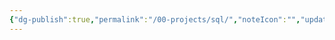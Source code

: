 ```yaml
---
{"dg-publish":true,"permalink":"/00-projects/sql/","noteIcon":"","updated":"2024-06-25T15:35:58.000+02:00"}
---
```



